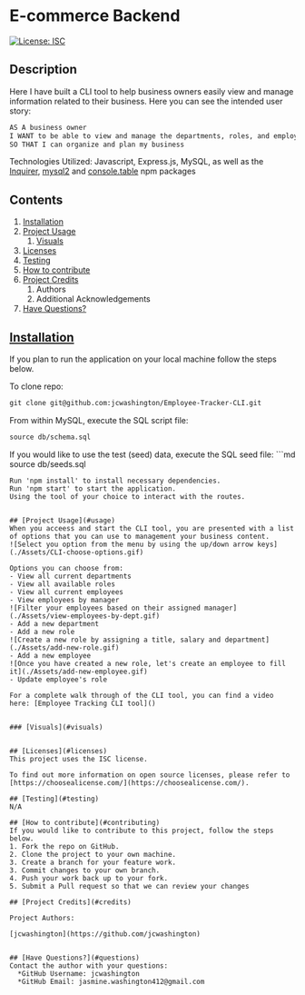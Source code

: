 
  # E-commerce Backend

  [![License: ISC](https://img.shields.io/badge/license-ISC-green)](http://opensource.org/licenses/ISC)

  ## Description
  Here I have built a CLI tool to help business owners easily view and manage information related to their business. Here you can see the intended user story:

  ```md
  AS A business owner
  I WANT to be able to view and manage the departments, roles, and employees in my company
  SO THAT I can organize and plan my business
  ```

  Technologies Utilized:
  Javascript, Express.js, MySQL, as well as the [Inquirer](https://www.npmjs.com/package/inquirer), [mysql2](https://www.npmjs.com/package/mysql2) and [console.table](https://www.npmjs.com/package/console.table) npm packages

  ## Contents

  1. [Installation](#installation)
  2. [Project Usage](#usage)
      1. [Visuals](#visuals)
  3. [Licenses](#licenses)
  4. [Testing](#testing)
  5. [How to contribute](#contributing)
  6. [Project Credits](#credits)
      1. Authors
      2. Additional Acknowledgements
  7. [Have Questions?](#questions)

  ## [Installation](#installation)
  If you plan to run the application on your local machine follow the steps below. 

  To clone repo: 
  ```md
  git clone git@github.com:jcwashington/Employee-Tracker-CLI.git
  ```
  From within MySQL, execute the SQL script file:
  ```md
  source db/schema.sql
  ```
  If you would like to use the test (seed) data, execute the SQL seed file:
    ```md
  source db/seeds.sql
  ```
  Run 'npm install' to install necessary dependencies. 
  Run 'npm start' to start the application.
  Using the tool of your choice to interact with the routes.


  ## [Project Usage](#usage)
  When you acceess and start the CLI tool, you are presented with a list of options that you can use to management your business content.
  ![Select you option from the menu by using the up/down arrow keys](./Assets/CLI-choose-options.gif)

  Options you can choose from:
  - View all current departments
  - View all available roles
  - View all current employees
  - View employees by manager
  ![Filter your employees based on their assigned manager](./Assets/view-employees-by-dept.gif)
  - Add a new department
  - Add a new role
  ![Create a new role by assigning a title, salary and department](./Assets/add-new-role.gif)
  - Add a new employee
  ![Once you have created a new role, let's create an employee to fill it](./Assets/add-new-employee.gif)
  - Update employee's role

  For a complete walk through of the CLI tool, you can find a video here: [Employee Tracking CLI tool]()

  
  ### [Visuals](#visuals)
  

  ## [Licenses](#licenses)
  This project uses the ISC license.

  To find out more information on open source licenses, please refer to [https://choosealicense.com/](https://choosealicense.com/).

  ## [Testing](#testing)
  N/A

  ## [How to contribute](#contributing)
  If you would like to contribute to this project, follow the steps below.
  1. Fork the repo on GitHub.
  2. Clone the project to your own machine.
  3. Create a branch for your feature work.
  3. Commit changes to your own branch.
  4. Push your work back up to your fork.
  5. Submit a Pull request so that we can review your changes

  ## [Project Credits](#credits)

  Project Authors:

  [jcwashington](https://github.com/jcwashington)
  

  ## [Have Questions?](#questions)
  Contact the author with your questions:
    *GitHub Username: jcwashington
    *GitHub Email: jasmine.washington412@gmail.com
